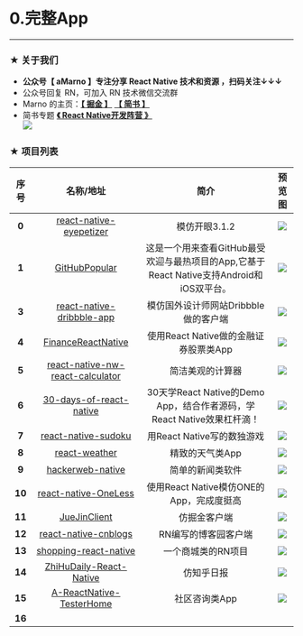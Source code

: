 # 0.完整App

*****

### ★ 关于我们

- **公众号【 aMarno 】专注分享 React Native 技术和资源 ，扫码关注↓↓↓**
- 公众号回复 RN，可加入 RN 技术微信交流群
- Marno 的主页：**[【 掘金 】](https://gold.xitu.io/user/56c1c513c24aa800534e85f3)** **[【 简书 】](http://www.jianshu.com/u/174a09ba6c25)**
- 简书专题 **[《 React Native开发阵营 》](http://www.jianshu.com/c/b4ce1d706d1f)**
</br>![](https://github.com/MarnoDev/react-native-open-project/blob/master/res/QR.jpg)


### ★ 项目列表
|序号|名称/地址|简介|预览图|
|:---:|:---:|:---:|:---:|
|**0**|[react-native-eyepetizer](https://github.com/MarnoDev/react-native-eyepetizer)|模仿开眼3.1.2|![](https://github.com/MarnoDev/react-native-eyepetizer/blob/master/screenshot/screenshot0.gif)|
|**1**|[GitHubPopular]()|这是一个用来查看GitHub最受欢迎与最热项目的App,它基于React Native支持Android和iOS双平台。|![](https://raw.githubusercontent.com/crazycodeboy/GitHubPopular/master/resource/screenshot/GitHubPopular-1.jpg)|
|**3**|[react-native-dribbble-app](https://github.com/catalinmiron/react-native-dribbble-app)|模仿国外设计师网站Dribbble做的客户端|![](https://cloud.githubusercontent.com/assets/2805320/8127634/25311eb0-1101-11e5-83aa-06dcc2d69da3.gif)|
|**4**|[FinanceReactNative](https://github.com/7kfpun/FinanceReactNative)|使用React Native做的金融证券股票类App|![](https://github.com/7kfpun/FinanceReactNative/blob/master/previewIOS.gif)|
|**5**|[react-native-nw-react-calculator](https://github.com/benoitvallon/react-native-nw-react-calculator)|简洁美观的计算器|![](https://github.com/benoitvallon/react-native-nw-react-calculator/blob/master/images/mobile-apps.png)|
|**6**|[30-days-of-react-native](https://github.com/fangwei716/30-days-of-react-native)|30天学React Native的Demo App，结合作者源码，学React Native效果杠杆滴！|![](https://raw.githubusercontent.com/fangwei716/ThirtyDaysOfReactNative/screenshots/screenshot/main.gif)|
|**7**|[react-native-sudoku](https://github.com/nihgwu/react-native-sudoku)|用React Native写的数独游戏|![](https://github.com/nihgwu/react-native-sudoku/blob/master/resource/demo.gif)|
|**8**|[react-weather](https://github.com/stage88/react-weather)|精致的天气类App|![](https://raw.githubusercontent.com/stage88/react-weather/master/screenshots/rw-1.PNG)|
|**9**|[hackerweb-native](https://github.com/cheeaun/hackerweb-native)|简单的新闻类软件|![](https://github.com/cheeaun/hackerweb-native/blob/master/media/hackerweb-preview-android.gif)|
|**10**|[react-native-OneLess](https://github.com/MIFind/react-native-OneLess)|使用React Native模仿ONE的App，完成度挺高|![](https://github.com/MIFind/react-native-OneLess/blob/master/image/ONE_112.gif)|
|**11**|[JueJinClient](https://github.com/wangdicoder/JueJinClient)|仿掘金客户端|![](https://github.com/wangdicoder/JueJinClient/raw/master/screenshot/home.png)|
|**12**|[react-native-cnblogs](https://github.com/togayther/react-native-cnblogs)|RN编写的博客园客户端|![](https://camo.githubusercontent.com/4dcc71b7b2c618fd50bfd4fa15826291e8d703c7/687474703a2f2f3132332e35362e3133352e3136362f636e626c6f672f7075626c69632f696d672f73637265656e73686f745f6e65772f6472617765725f3336302e706e67)|
|**13**|[shopping-react-native](https://github.com/bigsui/shopping-react-native)|一个商城类的RN项目|![](https://github.com/bigsui/shopping-react-native/blob/master/screenshot/rn1.png)|
|**14**|[ZhiHuDaily-React-Native](https://github.com/race604/ZhiHuDaily-React-Native)|仿知乎日报|![](https://github.com/race604/ZhiHuDaily-React-Native/blob/master/art/home1.jpg)|
|**15**|[A-ReactNative-TesterHome](https://github.com/qddegtya/A-ReactNative-TesterHome)|社区咨询类App|![](https://github.com/qddegtya/A-ReactNative-TesterHome/blob/master/demo.gif)|
|**16**|[]()||![]()|
